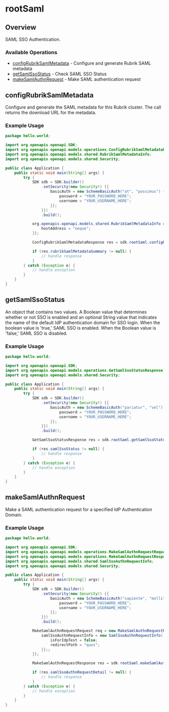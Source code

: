 # rootSaml

## Overview

SAML SSO Authentication.

### Available Operations

* [configRubrikSamlMetadata](#configrubriksamlmetadata) - Configure and generate Rubrik SAML metadata
* [getSamlSsoStatus](#getsamlssostatus) - Check SAML SSO Status
* [makeSamlAuthnRequest](#makesamlauthnrequest) - Make SAML authentication request

## configRubrikSamlMetadata

Configure and generate the SAML metadata for this Rubrik cluster. The call returns the download URL for the metadata.

### Example Usage

```java
package hello.world;

import org.openapis.openapi.SDK;
import org.openapis.openapi.models.operations.ConfigRubrikSamlMetadataResponse;
import org.openapis.openapi.models.shared.RubrikSamlMetadataInfo;
import org.openapis.openapi.models.shared.Security;

public class Application {
    public static void main(String[] args) {
        try {
            SDK sdk = SDK.builder()
                .setSecurity(new Security() {{
                    basicAuth = new SchemeBasicAuth("at", "possimus") {{
                        password = "YOUR_PASSWORD_HERE";
                        username = "YOUR_USERNAME_HERE";
                    }};
                }})
                .build();

            org.openapis.openapi.models.shared.RubrikSamlMetadataInfo req = new RubrikSamlMetadataInfo() {{
                hostAddress = "neque";
            }};            

            ConfigRubrikSamlMetadataResponse res = sdk.rootSaml.configRubrikSamlMetadata(req);

            if (res.rubrikSamlMetadataSummary != null) {
                // handle response
            }
        } catch (Exception e) {
            // handle exception
        }
    }
}
```

## getSamlSsoStatus

An object that contains two values. A Boolean value that determines whether or not SSO is enabled and an optional String value that indicates the name of the default IdP authentication domain for SSO login. When the boolean value is 'true,' SAML SSO is enabled. When the Boolean value is 'false,' SAML SSO is disabled.

### Example Usage

```java
package hello.world;

import org.openapis.openapi.SDK;
import org.openapis.openapi.models.operations.GetSamlSsoStatusResponse;
import org.openapis.openapi.models.shared.Security;

public class Application {
    public static void main(String[] args) {
        try {
            SDK sdk = SDK.builder()
                .setSecurity(new Security() {{
                    basicAuth = new SchemeBasicAuth("pariatur", "vel") {{
                        password = "YOUR_PASSWORD_HERE";
                        username = "YOUR_USERNAME_HERE";
                    }};
                }})
                .build();

            GetSamlSsoStatusResponse res = sdk.rootSaml.getSamlSsoStatus();

            if (res.samlSsoStatus != null) {
                // handle response
            }
        } catch (Exception e) {
            // handle exception
        }
    }
}
```

## makeSamlAuthnRequest

Make a SAML authentication request for a specified IdP Authentication Domain.

### Example Usage

```java
package hello.world;

import org.openapis.openapi.SDK;
import org.openapis.openapi.models.operations.MakeSamlAuthnRequestRequest;
import org.openapis.openapi.models.operations.MakeSamlAuthnRequestResponse;
import org.openapis.openapi.models.shared.SamlSsoAuthnRequestInfo;
import org.openapis.openapi.models.shared.Security;

public class Application {
    public static void main(String[] args) {
        try {
            SDK sdk = SDK.builder()
                .setSecurity(new Security() {{
                    basicAuth = new SchemeBasicAuth("sapiente", "mollitia") {{
                        password = "YOUR_PASSWORD_HERE";
                        username = "YOUR_USERNAME_HERE";
                    }};
                }})
                .build();

            MakeSamlAuthnRequestRequest req = new MakeSamlAuthnRequestRequest("quae") {{
                samlSsoAuthnRequestInfo = new SamlSsoAuthnRequestInfo() {{
                    isForIdpTest = false;
                    redirectPath = "quos";
                }};;
            }};            

            MakeSamlAuthnRequestResponse res = sdk.rootSaml.makeSamlAuthnRequest(req);

            if (res.samlSsoAuthnRequestDetail != null) {
                // handle response
            }
        } catch (Exception e) {
            // handle exception
        }
    }
}
```

